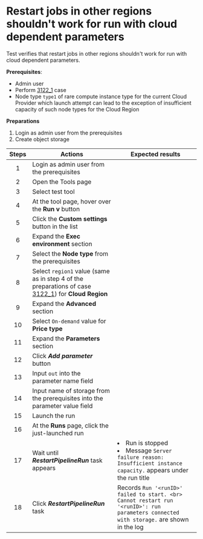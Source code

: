 # Restart jobs in other regions shouldn't work for run with cloud dependent parameters

Test verifies that restart jobs in other regions shouldn't work for run with cloud dependent parameters.

**Prerequisites**:
- Admin user
- Perform [3122_1](3122_1.md) case
- Node type `type1` of rare compute instance type for the current Cloud Provider which launch attempt can lead to the exception of insufficient capacity of such node types for the Cloud Region

**Preparations**
1. Login as admin user from the prerequisites
2. Create object storage

| Steps | Actions | Expected results |
| :---: | --- | --- |
| 1 | Login as admin user from the prerequisites | |
| 2 | Open the Tools page | |
| 3 | Select test tool | |
| 4 | At the tool page, hover over the **Run v** button | |
| 5 | Click the **Custom settings** button in the list | |
| 6 | Expand the **Exec environment** section | |
| 7 | Select the **Node type** from the prerequisites | |
| 8 | Select `region1` value (same as in step 4 of the preparations of case [3122_1](3122_1.md)) for **Cloud Region** | |
| 9 | Expand the **Advanced** section | |
| 10 | Select `On-demand` value for **Price type** | |
| 11 | Expand the **Parameters** section | |
| 12 | Click ***Add parameter*** button | |
| 13 | Input `out` into the parameter name field | |
| 14 | Input name of storage from the prerequisites into the parameter value field | |
| 15 | Launch the run | |
| 16 | At the **Runs** page, click the just-launched run | |
| 17 | Wait until ***RestartPipelineRun*** task appears | <li> Run is stopped <li> Message `Server failure reason: Insufficient instance capacity.` appears under the run title |
| 18 | Click ***RestartPipelineRun*** task | Records `Run '<runID>' failed to start. <br> Cannot restart run '<runID>': run parameters connected with storage.` are shown in the log |
